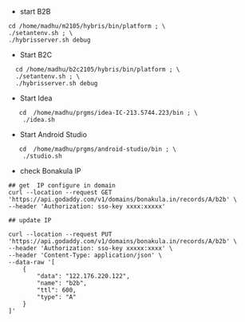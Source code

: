 - start B2B
```shell
cd /home/madhu/m2105/hybris/bin/platform ; \
./setantenv.sh ; \
./hybrisserver.sh debug
```
- Start B2C
```shell
  cd /home/madhu/b2c2105/hybris/bin/platform ; \
  ./setantenv.sh ; \
  ./hybrisserver.sh debug
``` 
- Start Idea
```shell
   cd  /home/madhu/prgms/idea-IC-213.5744.223/bin ; \
    ./idea.sh
```

- Start Android Studio
```shell
   cd  /home/madhu/prgms/android-studio/bin ; \
    ./studio.sh
```

- check Bonakula IP
```shell
## get  IP configure in domain
curl --location --request GET 'https://api.godaddy.com/v1/domains/bonakula.in/records/A/b2b' \
--header 'Authorization: sso-key xxxx:xxxxx'

## update IP

curl --location --request PUT 'https://api.godaddy.com/v1/domains/bonakula.in/records/A/b2b' \
--header 'Authorization: sso-key xxxxx:xxxx' \
--header 'Content-Type: application/json' \
--data-raw '[
    {
        "data": "122.176.220.122",
        "name": "b2b",
        "ttl": 600,
        "type": "A"
    }
]'


```

